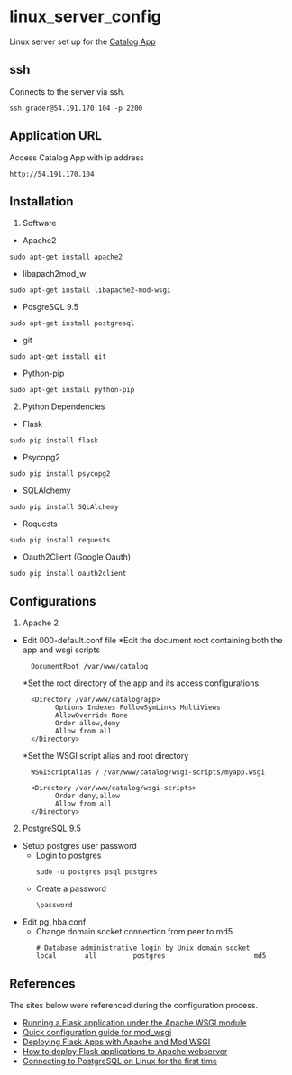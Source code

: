 # linux_server_config
Linux server set up for the [Catalog App](https://github.com/nicholsont/catalog_app/blob/postgres/README.md)

## ssh 
Connects to the server via ssh.
```
ssh grader@54.191.170.104 -p 2200
```

## Application URL
Access Catalog App with ip address
```
http://54.191.170.104
```

## Installation
1. Software
  * Apache2
  ```
  sudo apt-get install apache2
  ```
  * libapach2mod_w
  ```
  sudo apt-get install libapache2-mod-wsgi
  ```
  * PosgreSQL 9.5
  ```
  sudo apt-get install postgresql
  ```
  * git
  ```
  sudo apt-get install git
  ```
  * Python-pip
  ```
  sudo apt-get install python-pip
  ```
2. Python Dependencies
  * Flask
  ```
  sudo pip install flask  
  ```
  * Psycopg2
  ```
  sudo pip install psycopg2 
  ```  
  * SQLAlchemy
  ```
  sudo pip install SQLAlchemy    
  ```  
  * Requests
  ```
  sudo pip install requests
  ```  
  * Oauth2Client (Google Oauth)
  ```
  sudo pip install oauth2client 
  ```

## Configurations
1. Apache 2
  - Edit 000-default.conf file
    *Edit the document root containing both the app and wsgi scripts
      ```
        DocumentRoot /var/www/catalog
      ```
    *Set the root directory of the app and its access configurations
      ```
        <Directory /var/www/catalog/app>
              Options Indexes FollowSymLinks MultiViews
              AllowOverride None
              Order allow,deny
              Allow from all
        </Directory>
      ```
    *Set the WSGI script alias and root directory
      ```
        WSGIScriptAlias / /var/www/catalog/wsgi-scripts/myapp.wsgi

        <Directory /var/www/catalog/wsgi-scripts>
              Order deny,allow
              Allow from all
        </Directory>
      ```
2. PostgreSQL 9.5
  - Setup postgres user password
    * Login to postgres
      ```
      sudo -u postgres psql postgres
      ```
    * Create a password
      ```
      \password
      ```
  - Edit pg_hba.conf
    * Change domain socket connection from peer to md5
      ```
      # Database administrative login by Unix domain socket
      local       all         postgres                      md5
      ```
## References
The sites below were referenced during the configuration process.
  - [Running a Flask application under the Apache WSGI module](https://www.jakowicz.com/flask-apache-wsgi/)
  - [Quick configuration guide for mod_wsgi](https://code.google.com/archive/p/modwsgi/wikis/QuickConfigurationGuide.wiki)
  - [Deploying Flask Apps with Apache and Mod WSGI](https://beagle.whoi.edu/redmine/projects/ibt/wiki/Deploying_Flask_Apps_with_Apache_and_Mod_WSGI?version=3)
  - [How to deploy Flask applications to Apache webserver](http://csparpa.github.io/blog/2013/03/how-to-deploy-flask-applications-to-apache-webserver.html)
  - [Connecting to PostgreSQL on Linux for the first time](http://suite.opengeo.org/docs/latest/dataadmin/pgGettingStarted/firstconnect.html)
